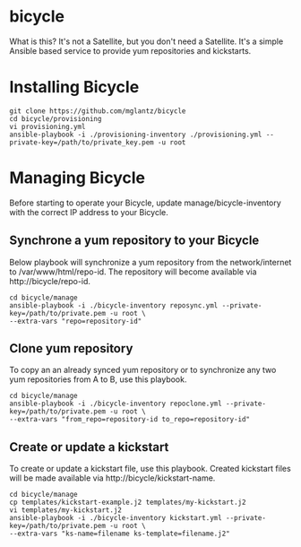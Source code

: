 # bicycle
What is this? It's not a Satellite, but you don't need a Satellite. It's a simple Ansible based service to provide yum repositories and kickstarts.

# Installing Bicycle
```
git clone https://github.com/mglantz/bicycle 
cd bicycle/provisioning
vi provisioning.yml
ansible-playbook -i ./provisioning-inventory ./provisioning.yml --private-key=/path/to/private_key.pem -u root
```

# Managing Bicycle
Before starting to operate your Bicycle, update manage/bicycle-inventory with the correct IP address to your Bicycle.

## Synchrone a yum repository to your Bicycle
Below playbook will synchronize a yum repository from the network/internet to /var/www/html/repo-id. The repository will become available via http://bicycle/repo-id.
```
cd bicycle/manage
ansible-playbook -i ./bicycle-inventory reposync.yml --private-key=/path/to/private.pem -u root \
--extra-vars "repo=repository-id"
```

## Clone yum repository
To copy an an already synced yum repository or to synchronize any two yum repositories from A to B, use this playbook.
```
cd bicycle/manage
ansible-playbook -i ./bicycle-inventory repoclone.yml --private-key=/path/to/private.pem -u root \
--extra-vars "from_repo=repository-id to_repo=repository-id"
```

## Create or update a kickstart
To create or update a kickstart file, use this playbook. Created kickstart files will be made available via http://bicycle/kickstart-name.
```
cd bicycle/manage
cp templates/kickstart-example.j2 templates/my-kickstart.j2
vi templates/my-kickstart.j2
ansible-playbook -i ./bicycle-inventory kickstart.yml --private-key=/path/to/private.pem -u root \
--extra-vars "ks-name=filename ks-template=filename.j2"
```

